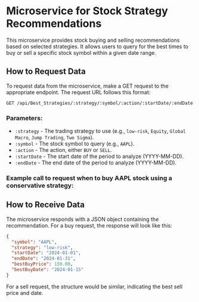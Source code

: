 # Microservice for Stock Strategy Recommendations

This microservice provides stock buying and selling recommendations based on selected strategies. It allows users to query for the best times to buy or sell a specific stock symbol within a given date range.

## How to Request Data

To request data from the microservice, make a GET request to the appropriate endpoint. The request URL follows this format:


```
GET /api/Best_Strategies/:strategy/:symbol/:action/:startDate/:endDate
```
### Parameters:

- `:strategy` - The trading strategy to use (e.g., `low-risk`, `Equity`, `Global Macro`, `Jump Trading`, `Two Sigma`).
- `:symbol` - The stock symbol to query (e.g., `AAPL`).
- `:action` - The action, either `BUY` or `SELL`.
- `:startDate` - The start date of the period to analyze (YYYY-MM-DD).
- `:endDate` - The end date of the period to analyze (YYYY-MM-DD).

### Example call to request when to buy AAPL stock using a conservative strategy:


## How to Receive Data

The microservice responds with a JSON object containing the recommendation. For a buy request, the response will look like this:

```json
{
  "symbol": "AAPL",
  "strategy": "low-risk",
  "startDate": "2024-01-01",
  "endDate": "2024-01-31",
  "bestBuyPrice": 150.00,
  "bestBuyDate": "2024-01-15"
}
```
For a sell request, the structure would be similar, indicating the best sell price and date.
